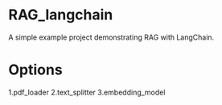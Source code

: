 # RAG_langchain
A simple example project demonstrating RAG with LangChain.

# Options
1.pdf_loader
2.text_splitter
3.embedding_model
